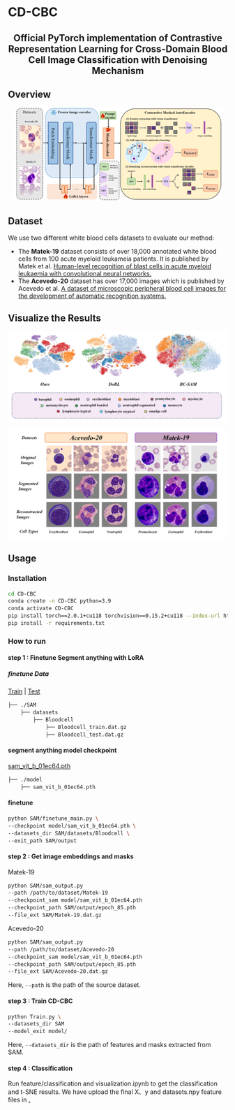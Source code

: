 # CD-CBC
<h2 align="center">Official PyTorch implementation of Contrastive Representation Learning for Cross-Domain Blood Cell Image Classification with Denoising Mechanism</h2>

## Overview
<p align="center">
    <img src="./img/CD-CBC.png" width="95%" />
</p>

## Dataset
We use two different white blood cells datasets to evaluate our method:
<ul>
  <li> 
    The <strong>Matek-19</strong> dataset consists of over 18,000 annotated white blood cells from 100 acute myeloid leukameia patients. It is published by Matek et al. <a href="https://www.nature.com/articles/s42256-019-0101-9">Human-level recognition of blast cells in acute myeloid leukaemia with convolutional neural networks.</a>
  </li>
  <li>
    The <strong>Acevedo-20</strong> dataset has over 17,000 images which is published by Acevedo et al. <a href="https://www.data-in-brief.com/article/S2352-3409(20)30368-1/fulltext">A dataset of microscopic peripheral blood cell images for the development of automatic recognition systems.</a>
  </li>
</ul>

## Visualize the Results
<p align="center">
    <img src="./img/result-1.png" width="100%" />
</p>
<p align="center">
    <img src="./img/result-2.png" width="100%" />
</p>

## Usage
### Installation
```sh
cd CD-CBC
conda create -n CD-CBC python=3.9
conda activate CD-CBC
pip install torch==2.0.1+cu118 torchvision==0.15.2+cu118 --index-url https://download.pytorch.org/whl/cu118
pip install -r requirements.txt
```

### How to run
#### step 1 : Finetune Segment anything with LoRA
##### finetune Data
[Train](https://drive.google.com/file/d/15dCR4xUut0CXYG-_4p5ZZhp6AXXZDAZt/view?usp=sharing) | [Test](https://drive.google.com/file/d/1MOK_IWlau5NiwQoAiLRzpusr4H1qX6y-/view?usp=sharing) 


```sh
├── ./SAM
    ├── datasets
        ├── Bloodcell
            ├── Bloodcell_train.dat.gz
            ├── Bloodcell_test.dat.gz
```
#### segment anything model checkpoint
[sam_vit_b_01ec64.pth](https://dl.fbaipublicfiles.com/segment_anything/sam_vit_b_01ec64.pth)
```sh
├── ./model
    ├── sam_vit_b_01ec64.pth

```
#### finetune
```sh
python SAM/finetune_main.py \
--checkpoint model/sam_vit_b_01ec64.pth \
--datasets_dir SAM/datasets/Bloodcell \
--exit_path SAM/output
```

#### step 2 : Get image embeddings and masks
Matek-19
```sh
python SAM/sam_output.py
--path /path/to/dataset/Matek-19
--checkpoint_sam model/sam_vit_b_01ec64.pth
--checkpoint_path SAM/output/epoch_85.pth
--file_ext SAM/Matek-19.dat.gz
```

Acevedo-20
```sh
python SAM/sam_output.py
--path /path/to/dataset/Acevedo-20
--checkpoint_sam model/sam_vit_b_01ec64.pth
--checkpoint_path SAM/output/epoch_85.pth
--file_ext SAM/Acevedo-20.dat.gz
```

Here, `--path` is the path of the source dataset.

#### step 3 : Train CD-CBC
```sh
python Train.py \
--datasets_dir SAM
--model_exit model/
```
Here, `--datasets_dir` is the path of features and masks extracted from SAM.

#### step 4 : Classification
Run feature/classification and visualization.ipynb to get the classification and t-SNE results. We have upload the final X、y and datasets.npy feature files in <a href="https://www.nature.com/articles/s42256-019-0101-9](https://drive.google.com/drive/folders/1M15VXDRGcv9UzH_1SIrnRSpiT68CYHQW?dmr=1&ec=wgc-drive-hero-goto">.

